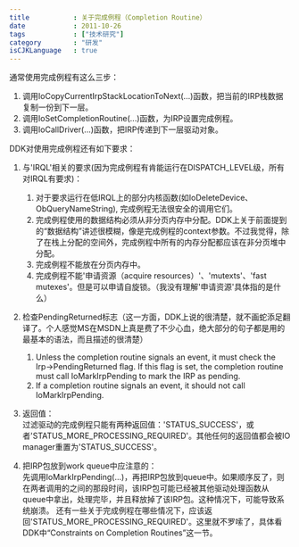 ```yaml
---
title           : 关于完成例程（Completion Routine）
date            : 2011-10-26
tags            : ["技术研究"]
category        : "研发"
isCJKLanguage   : true
---
```


通常使用完成例程有这么三步：

1. 调用IoCopyCurrentIrpStackLocationToNext(...)函数，把当前的IRP栈数据复制一份到下一层。
2. 调用IoSetCompletionRoutine(...)函数，为IRP设置完成例程。
3. 调用IoCallDriver(...)函数，把IRP传递到下一层驱动对象。

DDK对使用完成例程还有如下要求：

1. 与'IRQL'相关的要求(因为完成例程有肯能运行在DISPATCH_LEVEL级，所有对IRQL有要求)：
    1. 对于要求运行在低IRQL上的部分内核函数(如IoDeleteDevice、ObQueryNameString), 完成例程无法很安全的调用它们。
    2. 完成例程使用的数据结构必须从非分页内存中分配。DDK上关于前面提到的“数据结构”讲述很模糊，像是完成例程的context参数。不过我觉得，除了在栈上分配的空间外，完成例程中所有的内存分配都应该在非分页堆中分配。
    3. 完成例程不能放在分页内存中。
    4. 完成例程不能'申请资源（acquire resources）'、'mutexts'、'fast mutexes'。但是可以申请自旋锁。（我没有理解'申请资源'具体指的是什么）

2. 检查PendingReturned标志（这一方面，DDK上说的很清楚，就不画蛇添足翻译了。个人感觉MS在MSDN上真是费了不少心血，绝大部分的句子都是用的最基本的语法，而且描述的很清楚）
    1. Unless the completion routine signals an event, it must check the Irp->PendingReturned flag. If this flag is set, the completion routine must call IoMarkIrpPending to mark the IRP as pending. 
    2. If a completion routine signals an event, it should not call IoMarkIrpPending.

3. 返回值：  
过滤驱动的完成例程只能有两种返回值：'STATUS_SUCCESS'，或者'STATUS_MORE_PROCESSING_REQUIRED'。其他任何的返回值都会被IO manager重置为'STATUS_SUCCESS'。

4. 把IRP包放到work queue中应注意的：  
先调用IoMarkIrpPending(...)，再把IRP包放到queue中。如果顺序反了，则在两者调用的之间的那段时间，该IRP包可能已经被其他驱动处理函数从queue中拿出，处理完毕，并且释放掉了该IRP包。这种情况下，可能导致系统崩溃。
还有一些关于完成例程在哪些情况下，应该返回'STATUS_MORE_PROCESSING_REQUIRED'。这里就不罗嗦了，具体看DDK中“Constraints on Completion Routines”这一节。
